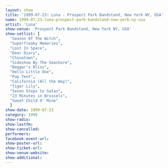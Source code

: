 ```yaml
---
layout: show
title: '1999-07-23: Luna - Prospect Park Bandstand, New York NY, USA'
name: 1999-07-23-luna-prospect-park-bandstand-new-york-ny-usa
artist: 'Luna'
show-venue: 'Prospect Park Bandstand, New York NY, USA'
show-setlist: [
  "Season Of The Witch",
  "Superfreaky Memories",
  "Lost In Space",
  "Dear Diary",
  "Chinatown",
  "Sideshow By The Seashore",
  "Beggar's Bliss",
  "Hello Little One",
  "Pup Tent",
  "California (All the Way)",
  "Tiger Lily",
  "Seven Steps to Satan",
  "23 Minutes in Brussels",
  "Sweet Child O' Mine"
  ]
show-date: 1999-07-23
category: 1999
show-radio: 
show-lastfm: 
show-cancelled: 
performers: 
facebook-event-url: 
show-poster-url: 
show-ticket-url: 
show-venue-website: 
show-additional: 
---
```


